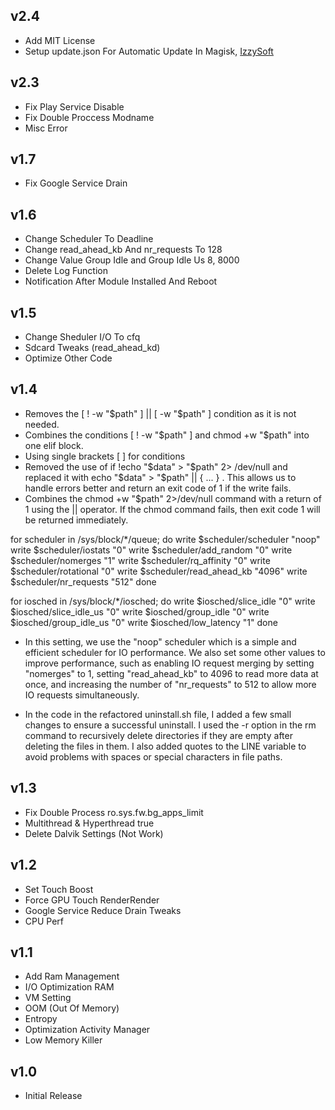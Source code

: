 ## v2.4 
- Add MIT License
- Setup update.json For Automatic Update In Magisk, [IzzySoft](https://github.com/IzzySoft)

## v2.3
- Fix Play Service Disable
- Fix Double Proccess Modname
- Misc Error

## v1.7
- Fix Google Service Drain

## v1.6
- Change Scheduler To Deadline
- Change read_ahead_kb And nr_requests To 128
- Change Value Group Idle and Group Idle Us 8, 8000
- Delete Log Function
- Notification After Module Installed And Reboot 

## v1.5
- Change Sheduler I/O To cfq
- Sdcard Tweaks (read_ahead_kd)
- Optimize Other Code

## v1.4
- Removes the [ ! -w "$path" ] || [ -w "$path" ] condition as it is not needed.
- Combines the conditions [ ! -w "$path" ] and chmod +w "$path" into one elif block.
- Using single brackets [ ] for conditions
- Removed the use of if !echo "$data" > "$path" 2> /dev/null and replaced it with echo "$data" > "$path" || { ... } . This allows us to handle errors better and return an exit code of 1 if the write fails.
- Combines the chmod +w "$path" 2>/dev/null command with a return of 1 using the || operator. If the chmod command fails, then exit code 1 will be returned immediately.

for scheduler in /sys/block/*/queue; do
write $scheduler/scheduler "noop"
write $scheduler/iostats "0"
write $scheduler/add_random "0"
write $scheduler/nomerges "1"
write $scheduler/rq_affinity "0"
write $scheduler/rotational "0"
write $scheduler/read_ahead_kb "4096"
write $scheduler/nr_requests "512"
done
 
for iosched in /sys/block/*/iosched; do
write $iosched/slice_idle "0"
write $iosched/slice_idle_us "0"
write $iosched/group_idle "0"
write $iosched/group_idle_us "0"
write $iosched/low_latency "1"
done

- In this setting, we use the "noop" scheduler which is a simple and efficient scheduler for IO performance. We also set some other values to improve performance, such as enabling IO request merging by setting "nomerges" to 1, setting "read_ahead_kb" to 4096 to read more data at once, and increasing the number of "nr_requests" to 512 to allow more IO requests simultaneously.

- In the code in the refactored uninstall.sh file, I added a few small changes to ensure a successful uninstall. I used the -r option in the rm command to recursively delete directories if they are empty after deleting the files in them. I also added quotes to the LINE variable to avoid problems with spaces or special characters in file paths.

## v1.3

- Fix Double Process ro.sys.fw.bg_apps_limit
- Multithread & Hyperthread true
- Delete Dalvik Settings (Not Work)

## v1.2

- Set Touch Boost
- Force GPU Touch RenderRender
- Google Service Reduce Drain Tweaks
- CPU Perf

## v1.1

- Add Ram Management
- I/O Optimization RAM
- VM Setting
- OOM (Out Of Memory)
- Entropy
- Optimization Activity Manager
- Low Memory Killer

## v1.0

- Initial Release
